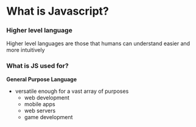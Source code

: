 # What is Javascript?

### Higher level language
Higher level languages are those that humans can understand easier and more intuitively

### What is JS used for?
__General Purpose Language__
- versatile enough for a vast array of purposes
    - web development
    - mobile apps
    - web servers
    - game development